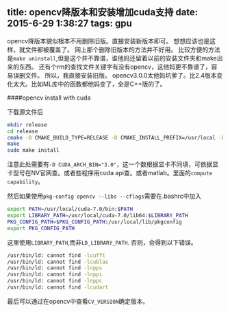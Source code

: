 title: opencv降版本和安装增加cuda支持
date: 2015-6-29 1:38:27
tags: gpu
---

opencv降版本貌似根本不用删除旧版。直接安装新版本即可。
想想应该也是这样，就文件都被覆盖了。
网上那个删除旧版本的方法并不好用。
比较方便的方法是`make uninstall`,但是这个并不靠谱，谁他妈还留着以前的安装文件夹和make出来的东西。
还有个rm的查找文件关键字有没有opencv，这他妈更不靠谱了，容易误删文件。
所以，我直接安装旧版。
opencv3.0.0太他妈坑爹了。比2.4版本变化太大。比如ML库中的函数都他妈变了，全是C++版的了。
<!--more-->
####opencv install with cuda

下载源文件后
```bash
mkdir release  
cd release  
cmake -D CMAKE_BUILD_TYPE=RELEASE -D CMAKE_INSTALL_PREFIX=/usr/local -D WITH_TBB=ON -D BUILD_NEW_PYTHON_SUPPORT=ON -D WITH_V4L=ON -D INSTALL_C_EXAMPLES=ON -D INSTALL_PYTHON_EXAMPLES=ON -D BUILD_EXAMPLES=ON -D WITH_QT=ON -D WITH_OPENGL=ON -D ENABLE_FAST_MATH=1 -D CUDA_FAST_MATH=1 -D WITH_CUBLAS=1 -D CUDA_ARCH_BIN="5.2"..  
make
sudo make install
```

注意此处需要有`-D CUDA_ARCH_BIN="3.0"`，这一个数根据显卡不同填，可依据显卡型号在NV官网查。或者些程序用cuda api查。或者matlab。里面的`compute capability`。

然后如果使用`pkg-config opencv --libs --cflags`需要在.bashrc中加入
```bash
export PATH=/usr/local/cuda-7.0/bin:$PATH
export LIBRARY_PATH=/usr/local/cuda-7.0/lib64:$LIBRARY_PATH
PKG_CONFIG_PATH=$PKG_CONFIG_PATH:/usr/local/lib/pkgconfig
export PKG_CONFIG_PATH
```
这里使用`LIBRARY_PATH`,而非`LD_LIBRARY_PATH`.
否则，会得到以下错误。
```bash
/usr/bin/ld: cannot find -lcufft
/usr/bin/ld: cannot find -lcublas
/usr/bin/ld: cannot find -lnpps
/usr/bin/ld: cannot find -lnppi
/usr/bin/ld: cannot find -lnppc
/usr/bin/ld: cannot find -lcudart
```

最后可以通过在opencv中查看`CV_VERSION`确定版本。